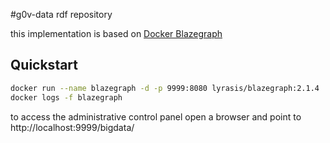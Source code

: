 #g0v-data rdf repository


this implementation is based on [Docker Blazegraph](https://github.com/lyrasis/docker-blazegraph)

## Quickstart

```bash
docker run --name blazegraph -d -p 9999:8080 lyrasis/blazegraph:2.1.4
docker logs -f blazegraph
```

to access the administrative control panel open a browser and point to http://localhost:9999/bigdata/

